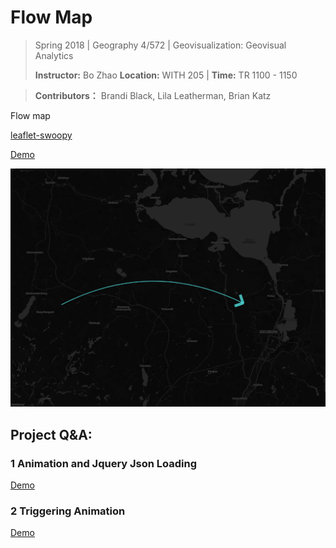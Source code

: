 # Flow Map

> Spring 2018 | Geography 4/572 | Geovisualization: Geovisual Analytics
>
> **Instructor:** Bo Zhao  **Location:** WITH 205 | **Time:** TR 1100 - 1150

> **Contributors：** Brandi Black, Lila Leatherman, Brian Katz

Flow map

[leaflet-swoopy](https://wbkd.github.io/leaflet-swoopy/)

[Demo](http://jakobzhao.github.io/geog4572/lectures/lec11/index.html)

![](img/flow.png)

## Project Q&A:

### 1 Animation and Jquery Json Loading

[Demo](http://jakobzhao.github.io/geog4572/lectures/lec11/animation.html)


### 2 Triggering Animation

[Demo](http://jakobzhao.github.io/geog4572/lectures/lec11/animation2.html)
